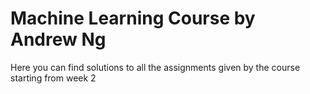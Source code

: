 # Machine Learning Course by Andrew Ng

Here you can find solutions to all the assignments given by the course starting from week 2
